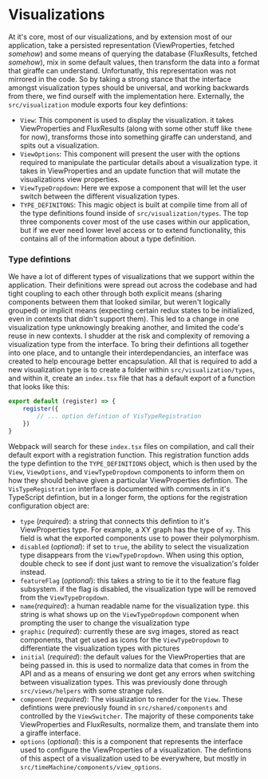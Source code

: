 # Visualizations

At it's core, most of our visualizations, and by extension most of our application, take a persisted representation (ViewProperties, fetched _somehow_) and some means of querying the database (FluxResults, fetched _somehow_), mix in some default values, then transform the data into a format that giraffe can understand. Unfortunatly, this representation was not mirrored in the code. So by taking a strong stance that the interface amongst visualization types should be universal, and working backwards from there, we find ourself with the implementation here. Externally, the `src/visualization` module exports four key defintions:

- `View`: This component is used to display the visualization. it takes ViewProperties and FluxResults (along with some other stuff like `theme` for now), transforms those into something giraffe can understand, and spits out a visualization.
- `ViewOptions`: This component will present the user with the options required to manipulate the particular details about a visualization type. it takes in ViewProperties and an update function that will mutate the visualizations view properties.
- `ViewTypeDropdown`: Here we expose a component that will let the user switch between the different visualization types.
- `TYPE_DEFINITONS`: This magic object is built at compile time from all of the type definitions found inside of `src/visualization/types`. The top three components cover most of the use cases within our application, but if we ever need lower level access or to extend functionality, this contains all of the information about a type definition.

### Type defintions
We have a lot of different types of visualizations that we support within the application. Their definitions were spread out across the codebase and had tight coupling to each other through both explicit means (sharing components between them that looked similar, but weren't logically grouped) or implicit means (expecting certain redux states to be initialized, even in contexts that didn't support them). This led to a change in one visualization type unknowingly breaking another, and limited the code's reuse in new contexts. I shudder at the risk and complexity of removing a visualization type from the interface. To bring their defintions all together into one place, and to untangle their interdependancies, an interface was created to help encourage better encapsulation. All that is required to add a new visualization type is to create a folder within `src/visualization/types`, and within it, create an `index.tsx` file that has a default export of a function that looks like this:
```Typescript
export default (register) => {
    register({
        // ... option defintion of VisTypeRegistration
    })
}
```
Webpack will search for these `index.tsx` files on compilation, and call their default export with a registration function. This registration function adds the type defintion to the `TYPE_DEFINITIONS` object, which is then used by the `View`, `ViewOptions`, and `ViewTypeDropdown` components to inform them on how they should behave given a particular ViewProperties defintion. The `VisTypeRegistration` interface is documented with comments in it's TypeScript defintion, but in a longer form, the options for the registration configuration object are:
- `type` (_required_): a string that connects this defintion to it's ViewProperties type. For example, a XY graph has the type of `xy`. This field is what the exported components use to power their polymorphism.
- `disabled` (_optional_): if set to `true`, the ability to select the visualization type disappears from the `ViewTypeDropdown`. When using this option, double check to see if dont just want to remove the visualization's folder instead.
- `featureFlag` (_optional_): this takes a string to tie it to the feature flag subsystem. if the flag is disabled, the visualization type will be removed from the `ViewTypeDropdown`.
- `name`(_required_): a human readable name for the visualization type. this string is what shows up on the `ViewTypeDropdown` component when prompting the user to change the visualization type
- `graphic` (_required_): currently these are svg images, stored as react components, that get used as icons for the `ViewTypeDropdown` to differentiate the visualization types with pictures
- `initial` (_required_): the default values for the ViewProperties that are being passed in. this is used to normalize data that comes in from the API and as a means of ensuring we dont get any errors when switching between visualization types. This was previously done through `src/views/helpers` with some strange rules.
- `component` (_required_): The visualization to render for the `View`. These defintions were previously found in `src/shared/components` and controlled by the `ViewSwitcher`. The majority of these components take ViewProperties and FluxResults, normalize them, and translate them into a giraffe interface.
- `options` (_optional_): this is a component that represents the interface used to configure the ViewProperties of a visualization. The defintions of this aspect of a visualization used to be everywhere, but mostly in `src/timeMachine/components/view_options`.

